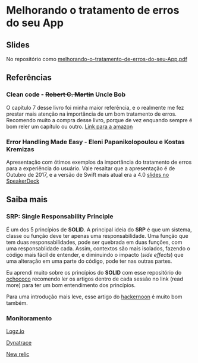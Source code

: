# Melhorando o tratamento de erros do seu App
## Slides

No repositório como [melhorando-o-tratamento-de-erros-do-seu-App.pdf](melhorando-o-tratamento-de-erros-do-seu-App.pdf)
## Referências
### Clean code - <s>Robert C. Martin</s> Uncle Bob
O capítulo 7 desse livro foi minha maior referência, e o realmente me fez prestar mais atenção na importância de um bom tratamento de erros. 
Recomendo muito a compra desse livro, porque de vez enquando sempre é bom reler um capítulo ou outro.
[Link para a amazon](https://www.amazon.com.br/Clean-Code-Handbook-Software-Craftsmanship/dp/0132350882?tag=lomadee0850015063-20&ascsubtag=226536370509z176z1580053571245&lmdsid=712436370509-176-1580053571245)
### Error Handling Made Easy - Eleni Papanikolopoulou e Kostas Kremizas
Apresentação com ótimos exemplos da importância do tratamento de erros para a experiência do usuário. Vale resaltar que a apresentação é de Outubro de 2017, e a versão de Swift mais atual era a 4.0  [slides no SpeakerDeck](https://speakerdeck.com/eleni_papan/try-swift-nyc-2017-error-handling-made-easy)
## Saiba mais
### SRP: Single Responsability Principle
É um dos 5 princípios de <b>SOLID</b>. A principal ideia do <b>SRP</b> é que um sistema, classe ou função deve ter apenas uma responsabilidade. Uma função que tem duas responsabilidades, pode ser quebrada em duas funções, com uma responsablidade cada. Assim, contextos são mais isolados, fazendo o código mais fácil de entender, e diminuindo o impacto (<i>side effects</i>) que uma alteração em uma parte do código, pode ter nas outras partes.

Eu aprendi muito sobre os princípios do <b>SOLID</b> com esse repositório do [ochococo](https://github.com/ochococo/OOD-Principles-In-Swift) recomendo ler os artigos dentro de cada sessão no link (read more) para ter um bom entendimento dos princípios.

Para uma introdução mais leve, esse artigo do [hackernoon](https://hackernoon.com/solid-principles-made-easy-67b1246bcdf) é muito bom também.
### Monitoramento
[Logz.io](https://logz.io/learn/)

[Dynatrace](https://www.dynatrace.com/platform/)

[New relic](https://newrelic.com/products/mobile-monitoring)
